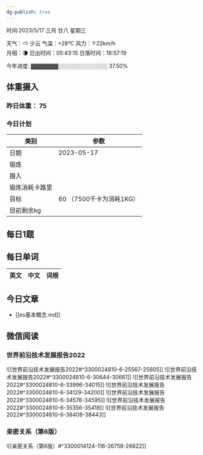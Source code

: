 ```yaml
---
dg-publish: true
---
```


时间:2023/5/17 三月 廿八 星期三

天气：⛅️  少云 气温：+28°C 风力：↑22km/h  
月相：🌘 日出时间：05:43:15 日落时间：18:57:19

今年进度: ▓▓▓▓▓▓▓░░░░░░░░░░░░░ 37.50%

## 体重摄入

### 昨日体重： 75
### 今日计划
| 类别           | 参数                    |
| -------------- | ----------------------- |
| 日期           | 2023-05-17               |
| 锻炼           |               |
| 摄入           |  |
| 锻炼消耗卡路里 | |
| 目标           | 60      （7500千卡为消耗1KG）                |
| 目前剩余kg               |                          |

## 每日1题


## 每日单词

| 英文       | 中文       |词根|
| ---------- | ---------- | ---|


## 今日文章

- [[es基本概念.md]]

## 微信阅读

<!-- start of weread -->

### 世界前沿技术发展报告2022
![[世界前沿技术发展报告2022#^3300024810-6-25567-25605]]
![[世界前沿技术发展报告2022#^3300024810-6-30644-30661]]
![[世界前沿技术发展报告2022#^3300024810-6-33996-34015]]
![[世界前沿技术发展报告2022#^3300024810-6-34129-34200]]
![[世界前沿技术发展报告2022#^3300024810-6-34576-34595]]
![[世界前沿技术发展报告2022#^3300024810-6-35356-35418]]
![[世界前沿技术发展报告2022#^3300024810-6-38408-38443]]

### 亲密关系（第6版）
![[亲密关系（第6版）#^3300014124-116-26758-26822]]

<!-- end of weread -->
